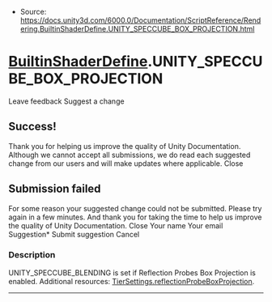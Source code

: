 * Source: https://docs.unity3d.com/6000.0/Documentation/ScriptReference/Rendering.BuiltinShaderDefine.UNITY_SPECCUBE_BOX_PROJECTION.html

#  [BuiltinShaderDefine](https://docs.unity3d.com/6000.0/Documentation/ScriptReference/Rendering.BuiltinShaderDefine.html).UNITY_SPECCUBE_BOX_PROJECTION
Leave feedback
Suggest a change
## Success!
Thank you for helping us improve the quality of Unity Documentation. Although we cannot accept all submissions, we do read each suggested change from our users and will make updates where applicable.
Close
## Submission failed
For some reason your suggested change could not be submitted. Please <a>try again</a> in a few minutes. And thank you for taking the time to help us improve the quality of Unity Documentation.
Close
Your name Your email Suggestion* Submit suggestion
Cancel
### Description
UNITY_SPECCUBE_BLENDING is set if Reflection Probes Box Projection is enabled.
Additional resources: [TierSettings.reflectionProbeBoxProjection](https://docs.unity3d.com/6000.0/Documentation/ScriptReference/Rendering.TierSettings-reflectionProbeBoxProjection.html).
* * *
